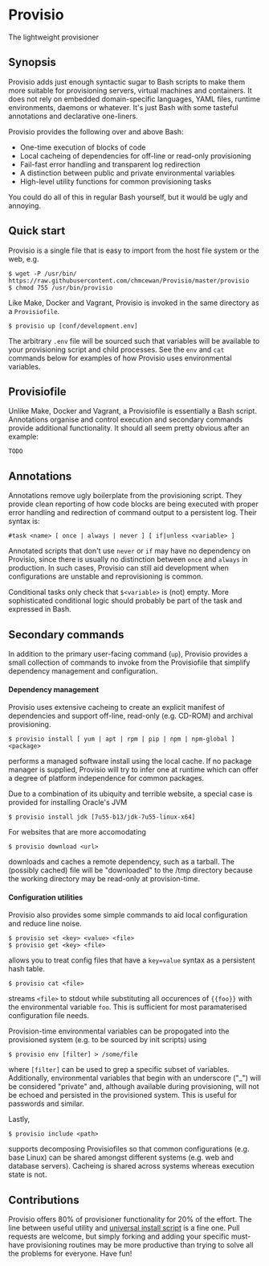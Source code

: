 # Provisio
The lightweight provisioner

## Synopsis
Provisio adds just enough syntactic sugar to Bash scripts to make them more suitable for provisioning servers, virtual machines and containers. It does not rely on embedded domain-specific languages, YAML files, runtime environments, daemons or whatever. It's just Bash with some tasteful annotations and declarative one-liners. 

Provisio provides the following over and above Bash:

* One-time execution of blocks of code
* Local cacheing of dependencies for off-line or read-only provisioning
* Fail-fast error handling and transparent log redirection
* A distinction between public and private environmental variables
* High-level utility functions for common provisioning tasks 

You could do all of this in regular Bash yourself, but it would be ugly and annoying.

## Quick start

Provisio is a single file that is easy to import from the host file system or the web, e.g.

    $ wget -P /usr/bin/ https://raw.githubusercontent.com/chmcewan/Provisio/master/provisio
    $ chmod 755 /usr/bin/provisio
    
Like Make, Docker and Vagrant, Provisio is invoked in the same directory as a `Provisiofile`.

    $ provisio up [conf/development.env]
  
The arbitrary `.env` file will be sourced such that variables will be available to your provisioning script and child processes. See the `env` and `cat` commands below for examples of how Provisio uses environmental variables.

## Provisiofile

Unlike Make, Docker and Vagrant, a Provisiofile is essentially a Bash script. Annotations organise and control execution and secondary commands provide additional functionality. It should all seem pretty obvious after an example: 
 
```
TODO
```
 
## Annotations
 
Annotations remove ugly boilerplate from the provisioning script. They provide clean reporting of how code blocks are being executed with proper error handling and redirection of command output to a persistent log. Their syntax is:

    #task <name> [ once | always | never ] [ if|unless <variable> ]

Annotated scripts that don't use `never` or `if` may have no dependency on Provisio, since there is usually no distinction between `once` and `always` in production. In such cases, Provisio can still aid development when configurations are unstable and reprovisioning is common. 

Conditional tasks only check that `$<variable>` is (not) empty. More sophisticated conditional logic should probably be part of the task and expressed in Bash.

## Secondary commands

In addition to the primary user-facing command (`up`), Provisio provides a small collection of commands to invoke from the Provisiofile that simplify dependency management and configuration.

#### Dependency management

Provisio uses extensive cacheing to create an explicit manifest of dependencies and support off-line, read-only (e.g. CD-ROM) and archival provisioning. 

    $ provisio install [ yum | apt | rpm | pip | npm | npm-global ] <package>
    
performs a managed software install using the local cache. If no package manager is supplied, Provisio will try to infer one at runtime which can offer a degree of platform independence for common packages. 

Due to a combination of its ubiquity and terrible website, a special case is provided for installing Oracle's JVM

    $ provisio install jdk [7u55-b13/jdk-7u55-linux-x64]

For websites that are more accomodating

    $ provisio download <url>

downloads and caches a remote dependency, such as a tarball. The (possibly cached) file will be "downloaded" to the /tmp directory because the working directory may be read-only at provision-time.

#### Configuration utilities

Provisio also provides some simple commands to aid local configuration and reduce line noise.

    $ provisio set <key> <value> <file>
    $ provisio get <key> <file>

allows you to treat config files that have a `key=value` syntax as a persistent hash table.

    $ provisio cat <file>
    
streams `<file>` to stdout while substituting all occurences of `{{foo}}` with the environmental variable `foo`. This is sufficient for most paramaterised configuration file needs. 

Provision-time environmental variables can be propogated into the provisioned system (e.g. to be sourced by init scripts) using

    $ provisio env [filter] > /some/file
    
where `[filter]` can be used to grep a specific subset of variables. Additionally, environmental variables that begin with an underscore ("_") will be considered "private" and, although available during provisioning, will not be echoed and persisted in the provisioned system. This is useful for passwords and similar.

Lastly, 

    $ provisio include <path>
    
supports decomposing Provisiofiles so that common configurations (e.g. base Linux) can be shared amongst different systems (e.g. web and database servers). Cacheing is shared across systems whereas execution state is not.

## Contributions

Provisio offers 80% of provisioner functionality for 20% of the effort. The line between useful utility and [universal install script](https://xkcd.com/1654/) is a fine one. Pull requests are welcome, but simply forking and adding your specific must-have provisioning routines may be more productive than trying to solve all the problems for everyone. Have fun!



